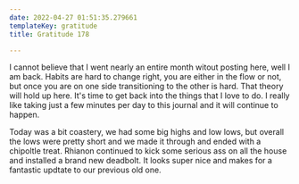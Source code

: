 ```yaml
---
date: 2022-04-27 01:51:35.279661
templateKey: gratitude
title: Gratitude 178

---
```


I cannot believe that I went nearly an entire month witout posting here, well I
am back.  Habits are hard to change right, you are either in the flow or not,
but once you are on one side transitioning to the other is hard.  That theory
will hold up here.  It's time to get back into the things that I love to do.  I
really like taking just a few minutes per day to this journal and it will
continue to happen.

Today was a bit coastery,  we had some big highs and low lows, but overall the
lows were pretty short and we made it through and ended with a chipoltle treat.
Rhianon continued to kick some serious ass on all the house and installed a
brand new deadbolt.  It looks super nice and makes for a fantastic updtate to
our previous old one.
